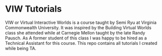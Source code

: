 # VIW Tutorials
VIW or Virtual Interactive Worlds is a course taught by Semi Ryu at Virginia Commonwealth University. It was inspired by the Building Virtual Worlds class she attended while at Carnegie Mellon taught by the late Randy Pausch. As A former student of this class I was happy to be hired as a Technical Assistant for this course. This repo contains all tutorials I created while being TA.
